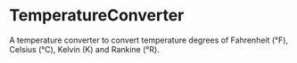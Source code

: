 # TemperatureConverter
A temperature converter to convert temperature degrees of Fahrenheit (°F), Celsius (°C), Kelvin (K) and Rankine (°R).

